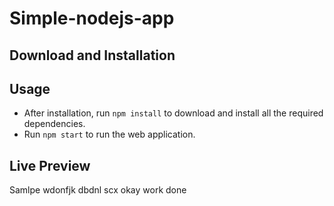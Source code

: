 # Simple-nodejs-app


## Download and Installation


## Usage

- After installation, run ```npm install``` to download and install all the required dependencies.
- Run ```npm start``` to run the web application.

## Live Preview

Samlpe wdonfjk dbdnl scx
okay work done